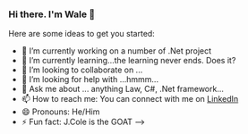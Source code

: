 ### Hi there. I'm Wale 👋


Here are some ideas to get you started:

- 🔭 I’m currently working on a number of .Net project
- 🌱 I’m currently learning...the learning never ends. Does it?
- 👯 I’m looking to collaborate on ...
- 🤔 I’m looking for help with ...hmmm...
- 💬 Ask me about ... anything Law, C#, .Net framework...
- 📫 How to reach me: You can connect with me on [LinkedIn](https://www.linkedin.com/in/olawale-onafeso-41379822a/)
- 😄 Pronouns: He/Him
- ⚡ Fun fact: J.Cole is the GOAT
-->
